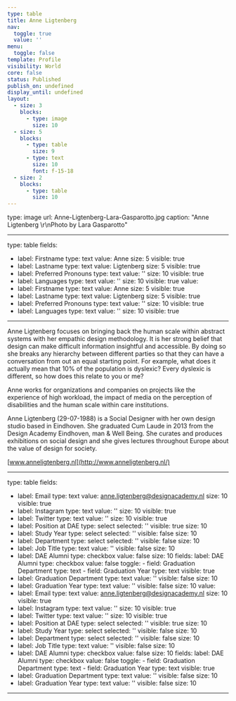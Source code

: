 ```yaml
---
type: table
title: Anne Ligtenberg
nav:
  toggle: true
  value: ''
menu:
  toggle: false
template: Profile
visibility: World
core: false
status: Published
publish_on: undefined
display_until: undefined
layout:
  - size: 3
    blocks:
      - type: image
        size: 10
  - size: 5
    blocks:
      - type: table
        size: 9
      - type: text
        size: 10
        font: f-15-18
  - size: 2
    blocks:
      - type: table
        size: 10
---
```


type: image
url: Anne-Ligtenberg-Lara-Gasparotto.jpg
caption: "Anne Ligtenberg \r\nPhoto by Lara Gasparotto"

---

type: table
fields:
  - label: Firstname
    type: text
    value: Anne
    size: 5
    visible: true
  - label: Lastname
    type: text
    value: Ligtenberg
    size: 5
    visible: true
  - label: Preferred Pronouns
    type: text
    value: ''
    size: 10
    visible: true
  - label: Languages
    type: text
    value: ''
    size: 10
    visible: true
value:
  - label: Firstname
    type: text
    value: Anne
    size: 5
    visible: true
  - label: Lastname
    type: text
    value: Ligtenberg
    size: 5
    visible: true
  - label: Preferred Pronouns
    type: text
    value: ''
    size: 10
    visible: true
  - label: Languages
    type: text
    value: ''
    size: 10
    visible: true

---

Anne Ligtenberg focuses on bringing back the human scale within abstract systems with her empathic design methodology. It is her strong belief that design can make difficult information insightful and accessible. By doing so she breaks any hierarchy between different parties so that they can have a conversation from out an equal starting point. For example, what does it actually mean that 10% of the population is dyslexic? Every dyslexic is different, so how does this relate to you or me? 

Anne works for organizations and companies on projects like the experience of high workload, the impact of media on the perception of disabilities and the human scale within care institutions. 

Anne Ligtenberg (29-07-1988) is a Social Designer with her own design studio based in Eindhoven. She graduated Cum Laude in 2013 from the Design Academy Eindhoven, man & Well Being. She curates and produces exhibitions on social design and she gives lectures throughout Europe about the value of design for society.

[www.anneligtenberg.nl](http://www.anneligtenberg.nl/)

---

type: table
fields:
  - label: Email
    type: text
    value: anne.ligtenberg@designacademy.nl
    size: 10
    visible: true
  - label: Instagram
    type: text
    value: ''
    size: 10
    visible: true
  - label: Twitter
    type: text
    value: ''
    size: 10
    visible: true
  - label: Position at DAE
    type: select
    selected: ''
    visible: true
    size: 10
  - label: Study Year
    type: select
    selected: ''
    visible: false
    size: 10
  - label: Department
    type: select
    selected: ''
    visible: false
    size: 10
  - label: Job Title
    type: text
    value: ''
    visible: false
    size: 10
  - label: DAE Alumni
    type: checkbox
    value: false
    size: 10
    fields:
      label: DAE Alumni
      type: checkbox
      value: false
      toggle:
        - field: Graduation Department
          type: text
        - field: Graduation Year
          type: text
    visible: true
  - label: Graduation Department
    type: text
    value: ''
    visible: false
    size: 10
  - label: Graduation Year
    type: text
    value: ''
    visible: false
    size: 10
value:
  - label: Email
    type: text
    value: anne.ligtenberg@designacademy.nl
    size: 10
    visible: true
  - label: Instagram
    type: text
    value: ''
    size: 10
    visible: true
  - label: Twitter
    type: text
    value: ''
    size: 10
    visible: true
  - label: Position at DAE
    type: select
    selected: ''
    visible: true
    size: 10
  - label: Study Year
    type: select
    selected: ''
    visible: false
    size: 10
  - label: Department
    type: select
    selected: ''
    visible: false
    size: 10
  - label: Job Title
    type: text
    value: ''
    visible: false
    size: 10
  - label: DAE Alumni
    type: checkbox
    value: false
    size: 10
    fields:
      label: DAE Alumni
      type: checkbox
      value: false
      toggle:
        - field: Graduation Department
          type: text
        - field: Graduation Year
          type: text
    visible: true
  - label: Graduation Department
    type: text
    value: ''
    visible: false
    size: 10
  - label: Graduation Year
    type: text
    value: ''
    visible: false
    size: 10

---
